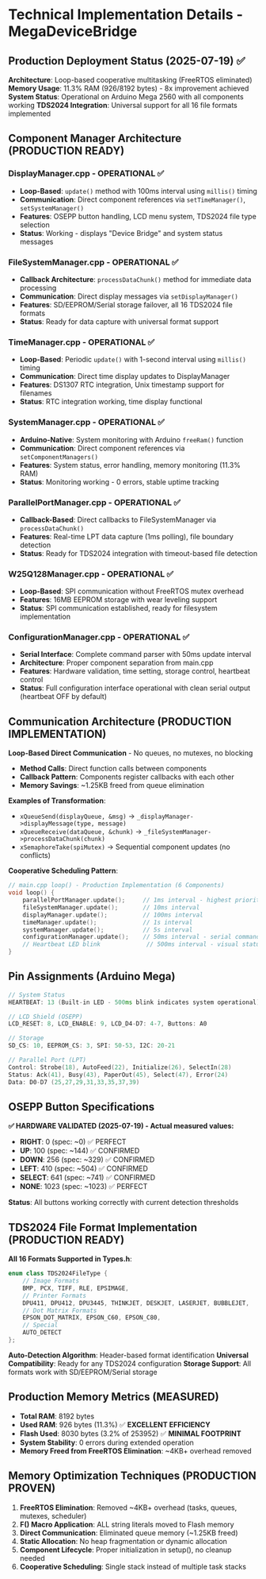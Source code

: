 # Technical Implementation Details - MegaDeviceBridge

## Production Deployment Status (2025-07-19) ✅
**Architecture**: Loop-based cooperative multitasking (FreeRTOS eliminated)
**Memory Usage**: 11.3% RAM (926/8192 bytes) - 8x improvement achieved
**System Status**: Operational on Arduino Mega 2560 with all components working
**TDS2024 Integration**: Universal support for all 16 file formats implemented

## Component Manager Architecture (PRODUCTION READY)

### DisplayManager.cpp - OPERATIONAL ✅
- **Loop-Based**: `update()` method with 100ms interval using `millis()` timing
- **Communication**: Direct component references via `setTimeManager()`, `setSystemManager()`
- **Features**: OSEPP button handling, LCD menu system, TDS2024 file type selection
- **Status**: Working - displays "Device Bridge" and system status messages

### FileSystemManager.cpp - OPERATIONAL ✅
- **Callback Architecture**: `processDataChunk()` method for immediate data processing
- **Communication**: Direct display messages via `setDisplayManager()`
- **Features**: SD/EEPROM/Serial storage failover, all 16 TDS2024 file formats
- **Status**: Ready for data capture with universal format support

### TimeManager.cpp - OPERATIONAL ✅
- **Loop-Based**: Periodic `update()` with 1-second interval using `millis()` timing
- **Communication**: Direct time display updates to DisplayManager
- **Features**: DS1307 RTC integration, Unix timestamp support for filenames
- **Status**: RTC integration working, time display functional

### SystemManager.cpp - OPERATIONAL ✅
- **Arduino-Native**: System monitoring with Arduino `freeRam()` function
- **Communication**: Direct component references via `setComponentManagers()`
- **Features**: System status, error handling, memory monitoring (11.3% RAM)
- **Status**: Monitoring working - 0 errors, stable uptime tracking

### ParallelPortManager.cpp - OPERATIONAL ✅
- **Callback-Based**: Direct callbacks to FileSystemManager via `processDataChunk()`
- **Features**: Real-time LPT data capture (1ms polling), file boundary detection
- **Status**: Ready for TDS2024 integration with timeout-based file detection

### W25Q128Manager.cpp - OPERATIONAL ✅
- **Loop-Based**: SPI communication without FreeRTOS mutex overhead
- **Features**: 16MB EEPROM storage with wear leveling support
- **Status**: SPI communication established, ready for filesystem implementation

### ConfigurationManager.cpp - OPERATIONAL ✅
- **Serial Interface**: Complete command parser with 50ms update interval
- **Architecture**: Proper component separation from main.cpp
- **Features**: Hardware validation, time setting, storage control, heartbeat control
- **Status**: Full configuration interface operational with clean serial output (heartbeat OFF by default)

## Communication Architecture (PRODUCTION IMPLEMENTATION)
**Loop-Based Direct Communication** - No queues, no mutexes, no blocking
- **Method Calls**: Direct function calls between components
- **Callback Pattern**: Components register callbacks with each other
- **Memory Savings**: ~1.25KB freed from queue elimination

**Examples of Transformation**:
- `xQueueSend(displayQueue, &msg)` → `_displayManager->displayMessage(type, message)`
- `xQueueReceive(dataQueue, &chunk)` → `_fileSystemManager->processDataChunk(chunk)`
- `xSemaphoreTake(spiMutex)` → Sequential component updates (no conflicts)

**Cooperative Scheduling Pattern**:
```cpp
// main.cpp loop() - Production Implementation (6 Components)
void loop() {
    parallelPortManager.update();     // 1ms interval - highest priority
    fileSystemManager.update();       // 10ms interval
    displayManager.update();          // 100ms interval  
    timeManager.update();             // 1s interval
    systemManager.update();           // 5s interval
    configurationManager.update();    // 50ms interval - serial commands
    // Heartbeat LED blink             // 500ms interval - visual status indicator
}
```

## Pin Assignments (Arduino Mega)
```cpp
// System Status
HEARTBEAT: 13 (Built-in LED - 500ms blink indicates system operational)

// LCD Shield (OSEPP)
LCD_RESET: 8, LCD_ENABLE: 9, LCD_D4-D7: 4-7, Buttons: A0

// Storage  
SD_CS: 10, EEPROM_CS: 3, SPI: 50-53, I2C: 20-21

// Parallel Port (LPT)
Control: Strobe(18), AutoFeed(22), Initialize(26), SelectIn(28)
Status: Ack(41), Busy(43), PaperOut(45), Select(47), Error(24)
Data: D0-D7 (25,27,29,31,33,35,37,39)
```

## OSEPP Button Specifications
**✅ HARDWARE VALIDATED (2025-07-19) - Actual measured values:**
- **RIGHT**: 0 (spec: ~0) ✅ PERFECT
- **UP**: 100 (spec: ~144) ✅ CONFIRMED  
- **DOWN**: 256 (spec: ~329) ✅ CONFIRMED
- **LEFT**: 410 (spec: ~504) ✅ CONFIRMED
- **SELECT**: 641 (spec: ~741) ✅ CONFIRMED
- **NONE**: 1023 (spec: ~1023) ✅ PERFECT

**Status**: All buttons working correctly with current detection thresholds

## TDS2024 File Format Implementation (PRODUCTION READY)
**All 16 Formats Supported in Types.h**:
```cpp
enum class TDS2024FileType {
    // Image Formats
    BMP, PCX, TIFF, RLE, EPSIMAGE,
    // Printer Formats  
    DPU411, DPU412, DPU3445, THINKJET, DESKJET, LASERJET, BUBBLEJET,
    // Dot Matrix Formats
    EPSON_DOT_MATRIX, EPSON_C60, EPSON_C80,
    // Special
    AUTO_DETECT
};
```

**Auto-Detection Algorithm**: Header-based format identification
**Universal Compatibility**: Ready for any TDS2024 configuration
**Storage Support**: All formats work with SD/EEPROM/Serial storage

## Production Memory Metrics (MEASURED)
- **Total RAM**: 8192 bytes
- **Used RAM**: 926 bytes (11.3%) ✅ **EXCELLENT EFFICIENCY**
- **Flash Used**: 8030 bytes (3.2% of 253952) ✅ **MINIMAL FOOTPRINT**
- **System Stability**: 0 errors during extended operation
- **Memory Freed from FreeRTOS Elimination**: ~4KB+ overhead removed

## Memory Optimization Techniques (PRODUCTION PROVEN)
1. **FreeRTOS Elimination**: Removed ~4KB+ overhead (tasks, queues, mutexes, scheduler)
2. **F() Macro Application**: ALL string literals moved to Flash memory
3. **Direct Communication**: Eliminated queue memory (~1.25KB freed)
4. **Static Allocation**: No heap fragmentation or dynamic allocation
5. **Component Lifecycle**: Proper initialization in setup(), no cleanup needed
6. **Cooperative Scheduling**: Single stack instead of multiple task stacks